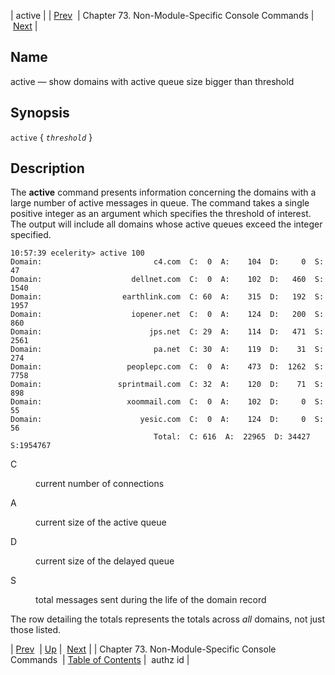 | active |
| [Prev](console.cmds.ref)  | Chapter 73. Non-Module-Specific Console Commands |  [Next](console_commands.authz_id) |

<a name="console_commands.active"></a>
## Name

active — show domains with active queue size bigger than threshold

## Synopsis

`active` { *`threshold`* }

<a name="idp13276592"></a>
## Description

The **active** command presents information concerning the domains with a large number of active messages in queue. The command takes a single positive integer as an argument which specifies the threshold of interest. The output will include all domains whose active queues exceed the integer specified.

```
10:57:39 ecelerity> active 100
Domain:                         c4.com  C:  0  A:    104  D:     0  S:    47
Domain:                    dellnet.com  C:  0  A:    102  D:   460  S:  1540
Domain:                  earthlink.com  C: 60  A:    315  D:   192  S:  1957
Domain:                    iopener.net  C:  0  A:    124  D:   200  S:   860
Domain:                        jps.net  C: 29  A:    114  D:   471  S:  2561
Domain:                         pa.net  C: 30  A:    119  D:    31  S:   274
Domain:                   peoplepc.com  C:  0  A:    473  D:  1262  S:  7758
Domain:                 sprintmail.com  C: 32  A:    120  D:    71  S:   898
Domain:                   xoommail.com  C:  0  A:    102  D:     0  S:    55
Domain:                      yesic.com  C:  0  A:    124  D:     0  S:    56
                                Total:  C: 616  A:  22965  D: 34427  S:1954767
```

<dl class="variablelist">

<dt>C</dt>

<dd>

current number of connections

</dd>

<dt>A</dt>

<dd>

current size of the active queue

</dd>

<dt>D</dt>

<dd>

current size of the delayed queue

</dd>

<dt>S</dt>

<dd>

total messages sent during the life of the domain record

</dd>

</dl>

The row detailing the totals represents the totals across *all* domains, not just those listed.

| [Prev](console.cmds.ref)  | [Up](console.cmds.ref) |  [Next](console_commands.authz_id) |
| Chapter 73. Non-Module-Specific Console Commands  | [Table of Contents](index) |  authz id |

